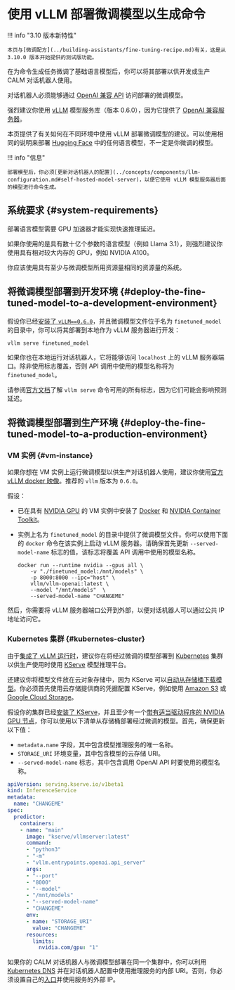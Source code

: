 # 使用 vLLM 部署微调模型以生成命令

!!! info "3.10 版本新特性"

    本页与[微调配方](../building-assistants/fine-tuning-recipe.md)有关，这是从 3.10.0 版本开始提供的测试版功能。

在为命令生成任务微调了基础语言模型后，你可以将其部署以供开发或生产 CALM 对话机器人使用。

对话机器人必须能够通过 [OpenAI 兼容 API](https://platform.openai.com/docs/api-reference/introduction) 访问部署的微调模型。

强烈建议你使用 [vLLM](https://docs.vllm.ai/en/latest/index.html) 模型服务库（版本 0.6.0），因为它提供了 [OpenAI 兼容服务器](https://docs.vllm.ai/en/latest/serving/openai_compatible_server.html)。

本页提供了有关如何在不同环境中使用 vLLM 部署微调模型的建议。可以使用相同的说明来部署 [Hugging Face](https://huggingface.co/models) 中的任何语言模型，不一定是你微调的模型。

!!! info "信息"

    部署模型后，你必须[更新对话机器人的配置](../concepts/components/llm-configuration.md#self-hosted-model-server)，以便它使用 vLLM 模型服务器后面的模型进行命令生成。

## 系统要求 {#system-requirements}

部署语言模型需要 GPU 加速器才能实现快速推理延迟。

如果你使用的是具有数十亿个参数的语言模型（例如 Llama 3.1），则强烈建议你使用具有相对较大内存的 GPU，例如 NVIDIA A100。

你应该使用具有至少与微调模型所用资源量相同的资源量的系统。

## 将微调模型部署到开发环境 {#deploy-the-fine-tuned-model-to-a-development-environment}

假设你已经[安装了 `vLLM==0.6.0`](https://docs.vllm.ai/en/latest/getting_started/installation.html)，并且微调模型文件位于名为 `finetuned_model` 的目录中，你可以将其部署到本地作为 vLLM 服务器进行开发：

```shell
vllm serve finetuned_model
```

如果你也在本地运行对话机器人，它将能够访问 `localhost` 上的 vLLM 服务器端口。除非使用标志覆盖，否则 API 调用中使用的模型名称将为 `finetuned_model`。

请参阅[官方文档](https://docs.vllm.ai/en/latest/serving/openai_compatible_server.html#command-line-arguments-for-the-server)了解 `vllm serve` 命令可用的所有标志，因为它们可能会影响预测延迟。

## 将微调模型部署到生产环境 {#deploy-the-fine-tuned-model-to-a-production-environment}

### VM 实例 {#vm-instance}

如果你想在 VM 实例上运行微调模型以供生产对话机器人使用，建议你使用[官方 vLLM docker 映像](https://docs.vllm.ai/en/latest/serving/deploying_with_docker.html)。推荐的 `vllm` 版本为 `0.6.0`。

假设：

- 已在具有 [NVIDIA GPU](https://docs.docker.com/desktop/gpu/) 的 VM 实例中安装了 [Docker](https://docs.docker.com/engine/install/) 和 [NVIDIA Container Toolkit](https://docs.nvidia.com/datacenter/cloud-native/container-toolkit/latest/install-guide.html)。
- 实例上名为 `finetuned_model` 的目录中提供了微调模型文件。你可以使用下面的 `docker` 命令在该实例上启动 vLLM 服务器。请确保首先更新 `--served-model-name` 标志的值，该标志将覆盖 API 调用中使用的模型名称。

    ```shell
    docker run --runtime nvidia --gpus all \
        -v "./finetuned_model:/mnt/models" \
        -p 8000:8000 --ipc="host" \
        vllm/vllm-openai:latest \
        --model "/mnt/models"  \
        --served-model-name "CHANGEME"
    ```

然后，你需要将 vLLM 服务器端口公开到外部，以便对话机器人可以通过公共 IP 地址访问它。

### Kubernetes 集群 {#kubernetes-cluster}

由于[集成了 vLLM 运行时](https://kserve.github.io/website/latest/modelserving/v1beta1/llm/huggingface/)，建议你在将经过微调的模型部署到 [Kubernetes](https://kubernetes.io/) 集群以供生产使用时使用 [KServe](https://github.com/kserve/kserve) 模型推理平台。

还建议你将模型文件放在云对象存储中，因为 KServe 可以[自动从存储桶下载模型](https://kserve.github.io/website/latest/modelserving/storage/storagecontainers/)。你必须首先使用云存储提供商的凭据配置 KServe，例如使用 [Amazon S3](https://kserve.github.io/website/0.10/modelserving/storage/s3/s3/) 或 [Google Cloud Storage](https://kserve.github.io/website/latest/modelserving/storage/gcs/gcs/)。

假设你的集群已经[安装了 KServe](https://kserve.github.io/website/latest/admin/serverless/serverless/)，并且至少有一个[带有适当驱动程序的 NVIDIA GPU 节点](https://kubernetes.io/docs/tasks/manage-gpus/scheduling-gpus/)，你可以使用以下清单从存储桶部署经过微调的模型。首先，确保更新以下值：

- `metadata.name` 字段，其中包含模型推理服务的唯一名称。
- `STORAGE_URI` 环境变量，其中包含模型的云存储 URI。
- `--served-model-name` 标志，其中包含调用 OpenAI API 时要使用的模型名称。

```yaml
apiVersion: serving.kserve.io/v1beta1
kind: InferenceService
metadata:
  name: "CHANGEME"
spec:
  predictor:
    containers:
    - name: "main"
      image: "kserve/vllmserver:latest"
      command:
      - "python3"
      - "-m"
      - "vllm.entrypoints.openai.api_server"
      args:
      - "--port"
      - "8000"
      - "--model"
      - "/mnt/models"
      - "--served-model-name"
      - "CHANGEME"
      env:
      - name: "STORAGE_URI"
        value: "CHANGEME"
      resources:
        limits:
          nvidia.com/gpu: "1"
```

如果你的 CALM 对话机器人与微调模型部署在同一个集群中，你可以利用 [Kubernetes DNS](https://kubernetes.io/docs/concepts/services-networking/dns-pod-service/) 并在对话机器人配置中使用推理服务的内部 URI。否则，你必须设置自己的[入口](https://kubernetes.io/docs/concepts/services-networking/ingress/)并使用服务的外部 IP。
